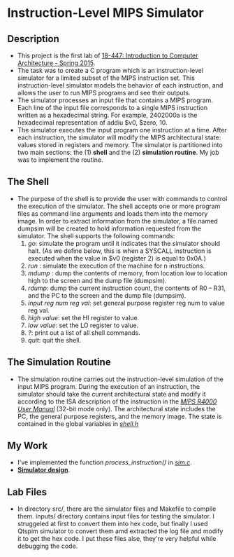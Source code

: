 # Instruction-Level MIPS Simulator

## Description
- This project is the first lab of [18-447: Introduction to Computer Architecture - Spring 2015](https://course.ece.cmu.edu/~ece447/s15/doku.php?id=start).
- The task was to create a C program which is an instruction-level simulator for a limited subset of the MIPS instruction set. This instruction-level simulator models the behavior of each instruction, and allows the user to run MIPS programs and see their outputs.
- The simulator processes an input file that contains a MIPS program. Each line of the input file corresponds to a single MIPS instruction written as a hexadecimal string. For example, 2402000a is the hexadecimal representation of addiu $v0, $zero, 10.
- The simulator executes the input program one instruction at a time. After each instruction, the simulator will modify the MIPS architectural state: values stored in registers and memory. The simulator is partitioned into two main sections: the (1) **shell** and the (2) **simulation routine**. My job was to implement the routine.

## The Shell
- The purpose of the shell is to provide the user with commands to control the execution of the simulator. The shell accepts one or more program files as command line arguments and loads them into the memory image. In order to extract information from the simulator, a file named dumpsim will be created to hold information requested from the simulator. The shell supports the following commands:
  1. *go*: simulate the program until it indicates that the simulator should halt. (As we define below, this is when a SYSCALL instruction is executed when the value in $v0 (register 2) is equal to 0x0A.)
  2. *run <n>*: simulate the execution of the machine for n instructions.
  3. *mdump <low> <high>*: dump the contents of memory, from location low to location high to the screen and the dump file (dumpsim).
  4. *rdump*: dump the current instruction count, the contents of R0 – R31, and the PC to the screen and the dump file (dumpsim).
  5. *input reg num reg val*: set general purpose register reg num to value reg val.
  6. *high value*: set the HI register to value.
  7. *low value*: set the LO register to value.
  8. *?*: print out a list of all shell commands.
  9. *quit*: quit the shell.

## The Simulation Routine
- The simulation routine carries out the instruction-level simulation of the input MIPS program. During the execution of an instruction, the simulator should take the current architectural state and modify it according to the ISA description of the instruction in the [*MIPS R4000 User Manual*](https://github.com/Alighorab/instruction-level-MIPS-simulator/blob/main/MIPSISA.pdf) (32-bit mode only). The architectural state includes the PC, the general purpose registers, and the memory image. The state is contained in the global variables in [*shell.h*](https://github.com/Alighorab/instruction-level-MIPS-simulator/blob/main/src/shell.h)

## My Work
- I've implemented the function *process_instruction()* in [*sim.c*](https://github.com/Alighorab/instruction-level-MIPS-simulator/blob/main/src/sim.c).
- [**Simulator design**](https://github.com/Alighorab/instruction-level-MIPS-simulator/blob/main/MIPS%20simulator.png).

## Lab Files
- In directory src/, there are the simulator files and Makefile to compile them. inputs/ directory contains input files for testing the simulator. I struggeled at first to convert them into hex code, but finally I used Qtspim simulator to convert them amd extracted the log file and modify it to get the hex code. I put these files alse, they're very helpful while debugging the code.
